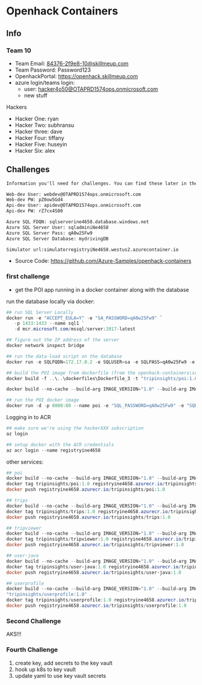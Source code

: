 # Openhack Containers

## Info

### Team 10

- Team Email: 84376-2f9e8-10@skillmeup.com
- Team Password: Password123
- OpenhackPortal: <https://openhack.skillmeup.com>
- azure login/teams login:
  - user: hacker4o50@OTAPRD1574ops.onmicrosoft.com
  - new stuff

Hackers

- Hacker One: ryan
- Hacker Two: subhransu
- Hacker three: dave
- Hacker Four: tiffany
- Hacker Five: huseyin
- Hacker Six: alex

## Challenges

```txt
Information you'll need for challenges. You can find these later in the 'Messages' tab.

Web-dev User: webdev@OTAPRD1574ops.onmicrosoft.com
Web-dev PW: pZ0ow5Gd4
Api-dev User: apidev@OTAPRD1574ops.onmicrosoft.com
Api-dev PW: rZ7cx4S00

Azure SQL FDQN: sqlserverine4658.database.windows.net
Azure SQL Server User: sqladminiNe4658
Azure SQL Server Pass: qA0w25Fw9
Azure SQL Server Database: mydrivingDB

Simulator url:simulatorregistryiNe4658.westus2.azurecontainer.io
```

- Source Code: <https://github.com/Azure-Samples/openhack-containers>

### first challenge

- get the POI app running in a docker container along with the database

run the database locally via docker:

```powershell
## run SQL Server Locally
docker run -e "ACCEPT_EULA=Y" -e "SA_PASSWORD=qA0w25Fw9" `
   -p 1433:1433 --name sql1 `
   -d mcr.microsoft.com/mssql/server:2017-latest

## figure out the IP address of the server
docker network inspect bridge

## run the data-load script on the database
docker run -e SQLFQDN=172.17.0.2 -e SQLUSER=sa -e SQLPASS=qA0w25Fw9 -e SQLDB=mydrivingDB openhack/data-load:v1

## build the POI image from dockerfile (from the openhack-containers\src\poi folder)
docker build -f ..\..\dockerfiles\Dockerfile_3 -t "tripinsights/poi:1.0" .

docker build --no-cache --build-arg IMAGE_VERSION="1.0" --build-arg IMAGE_CREATE_DATE="$(Get-Date((Get-Date).ToUniversalTime()) -UFormat '%Y-%m-%dT%H:%M:%SZ')" --build-arg IMAGE_SOURCE_REVISION="$(git rev-parse HEAD)" -f ..\..\dockerfiles\Dockerfile_3 -t "tripinsights/poi:1.0" .

## run the POI docker image
docker run -d -p 8080:80 --name poi -e "SQL_PASSWORD=qA0w25Fw9" -e "SQL_SERVER=172.17.0.2" -e "ASPNETCORE_ENVIRONMENT=Local" -e "SQL_USER=sa" tripinsights/poi:1.0
```

Logging in to ACR

```powershell
## make sure we're using the hackerXXX subscription
az login

## setup docker with the ACR credentials
az acr login --name registryine4658
```

other services:

```powershell
## poi
docker build --no-cache --build-arg IMAGE_VERSION="1.0" --build-arg IMAGE_CREATE_DATE="$(Get-Date((Get-Date).ToUniversalTime()) -UFormat '%Y-%m-%dT%H:%M:%SZ')" --build-arg IMAGE_SOURCE_REVISION="$(git rev-parse HEAD)" -f ..\..\dockerfiles\Dockerfile_3 -t "tripinsights/poi:1.0" .
docker tag tripinsights/poi:1.0 registryine4658.azurecr.io/tripinsights/poi:1.0
docker push registryine4658.azurecr.io/tripinsights/poi:1.0

## trips
docker build --no-cache --build-arg IMAGE_VERSION="1.0" --build-arg IMAGE_CREATE_DATE="$(Get-Date((Get-Date).ToUniversalTime()) -UFormat '%Y-%m-%dT%H:%M:%SZ')" --build-arg IMAGE_SOURCE_REVISION="$(git rev-parse HEAD)" -f ..\..\dockerfiles\Dockerfile_4 -t "tripinsights/trips:1.0" .
docker tag tripinsights/trips:1.0 registryine4658.azurecr.io/tripinsights/trips:1.0
docker push registryine4658.azurecr.io/tripinsights/trips:1.0

## tripviewer
docker build --no-cache --build-arg IMAGE_VERSION="1.0" --build-arg IMAGE_CREATE_DATE="$(Get-Date((Get-Date).ToUniversalTime()) -UFormat '%Y-%m-%dT%H:%M:%SZ')" --build-arg IMAGE_SOURCE_REVISION="$(git rev-parse HEAD)" -f ..\..\dockerfiles\Dockerfile_1 -t "tripinsights/tripviewer:1.0" .
docker tag tripinsights/tripviewer:1.0 registryine4658.azurecr.io/tripinsights/tripviewer:1.0
docker push registryine4658.azurecr.io/tripinsights/tripviewer:1.0

## user-java
docker build --no-cache --build-arg IMAGE_VERSION="1.0" --build-arg IMAGE_CREATE_DATE="$(Get-Date((Get-Date).ToUniversalTime()) -UFormat '%Y-%m-%dT%H:%M:%SZ')" --build-arg IMAGE_SOURCE_REVISION="$(git rev-parse HEAD)" -f ..\..\dockerfiles\Dockerfile_0 -t "tripinsights/user-java:1.0" .
docker tag tripinsights/user-java:1.0 registryine4658.azurecr.io/tripinsights/user-java:1.0
docker push registryine4658.azurecr.io/tripinsights/user-java:1.0

## userprofile
docker build --no-cache --build-arg IMAGE_VERSION="1.0" --build-arg IMAGE_CREATE_DATE="$(Get-Date((Get-Date).ToUniversalTime()) -UFormat '%Y-%m-%dT%H:%M:%SZ')" --build-arg IMAGE_SOURCE_REVISION="$(git rev-parse HEAD)" -f ..\..\dockerfiles\Dockerfile_2 -t
"tripinsights/userprofile:1.0" .
docker tag tripinsights/userprofile:1.0 registryine4658.azurecr.io/tripinsights/userprofile:1.0
docker push registryine4658.azurecr.io/tripinsights/userprofile:1.0
```

### Second Challenge

AKS!!!

### Fourth Challenge

1. create key, add secrets to the key vault
2. hook up k8s to key vault
3. update yaml to use key vault secrets
